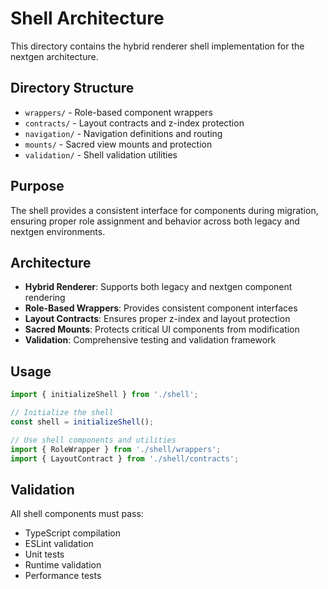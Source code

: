 # Shell Architecture

This directory contains the hybrid renderer shell implementation for the nextgen architecture.

## Directory Structure

- `wrappers/` - Role-based component wrappers
- `contracts/` - Layout contracts and z-index protection
- `navigation/` - Navigation definitions and routing
- `mounts/` - Sacred view mounts and protection
- `validation/` - Shell validation utilities

## Purpose

The shell provides a consistent interface for components during migration, ensuring proper role assignment and behavior across both legacy and nextgen environments.

## Architecture

- **Hybrid Renderer**: Supports both legacy and nextgen component rendering
- **Role-Based Wrappers**: Provides consistent component interfaces
- **Layout Contracts**: Ensures proper z-index and layout protection
- **Sacred Mounts**: Protects critical UI components from modification
- **Validation**: Comprehensive testing and validation framework

## Usage

```typescript
import { initializeShell } from './shell';

// Initialize the shell
const shell = initializeShell();

// Use shell components and utilities
import { RoleWrapper } from './shell/wrappers';
import { LayoutContract } from './shell/contracts';
```

## Validation

All shell components must pass:
- TypeScript compilation
- ESLint validation
- Unit tests
- Runtime validation
- Performance tests 